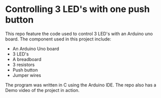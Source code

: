 # Controlling 3 LED's with one push button
This repo feature the code used to control 3 LED's with an Arduino uno board. The component used in this project include:
* An Arduino Uno board
* 3 LED's
* A breadboard
* 3 resistors 
* Push button 
* Jumper wires 

The program was written in C using the Arduino IDE. The repo also has a Demo video of the project in action.

